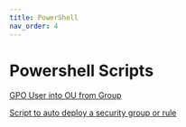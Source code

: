 ```yaml
---
title: PowerShell
nav_order: 4
---
```


# Powershell Scripts

[GPO User into OU from Group](gposcript1.md)

[Script to auto deploy a security group or rule](iacscript1.md)